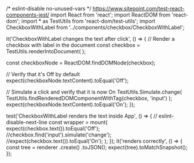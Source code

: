 
/* eslint-disable no-unused-vars */
https://www.sitepoint.com/test-react-components-jest/
import React from 'react';
import ReactDOM from 'react-dom';
import * as TestUtils from 'react-dom/test-utils';
import CheckboxWithLabel from '../components/checkbox/CheckboxWithLabel';

it('CheckboxWithLabel changes the text after click', () => {
  // Render a checkbox with label in the document
  const checkbox = TestUtils.renderIntoDocument(
    <CheckboxWithLabel labelOn="On" labelOff="Off" />
  );

  const checkboxNode = ReactDOM.findDOMNode(checkbox);

  // Verify that it's Off by default
  expect(checkboxNode.textContent).toEqual('Off');

  // Simulate a click and verify that it is now On
  TestUtils.Simulate.change(
    TestUtils.findRenderedDOMComponentWithTag(checkbox, 'input')
  );
  expect(checkboxNode.textContent).toEqual('On');
});

test('CheckboxWithLabel renders the text inside App', () => {
// eslint-disable-next-line
  const wrapper = mount(
    <CheckboxWithLabel labelOn="On" labelOff="Off"  />
    expect(checkbox.text()).toEqual('Off');
    //checkbox.find('input').simulate('change');
    //expect(checkbox.text()).toEqual('On');
  );
});
it('renders correctly', () => {
  const tree = renderer
    .create(<CheckboxWithLabel />)
    .toJSON();
  expect(tree).toMatchSnapshot();
});